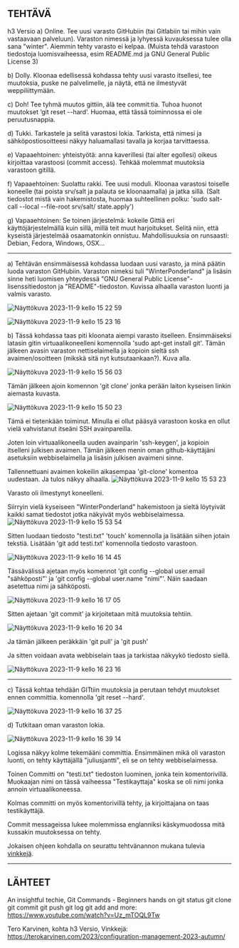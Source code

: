 ## TEHTÄVÄ
h3 Versio
a) Online. Tee uusi varasto GitHubiin (tai Gitlabiin tai mihin vain vastaavaan palveluun). Varaston nimessä ja lyhyessä kuvauksessa tulee olla sana "winter". Aiemmin tehty varasto ei kelpaa. (Muista tehdä varastoon tiedostoja luomisvaiheessa, esim README.md ja GNU General Public License 3)

b) Dolly. Kloonaa edellisessä kohdassa tehty uusi varasto itsellesi, tee muutoksia, puske ne palvelimelle, ja näytä, että ne ilmestyvät weppiliittymään.

c) Doh! Tee tyhmä muutos gittiin, älä tee commit:tia. Tuhoa huonot muutokset ‘git reset --hard’. Huomaa, että tässä toiminnossa ei ole peruutusnappia.

d) Tukki. Tarkastele ja selitä varastosi lokia. Tarkista, että nimesi ja sähköpostiosoitteesi näkyy haluamallasi tavalla ja korjaa tarvittaessa.

e) Vapaaehtoinen: yhteistyötä: anna kaverillesi (tai alter egollesi) oikeus kirjoittaa varastoosi (commit access). Tehkää molemmat muutoksia varastoon gitillä.

f) Vapaaehtoinen: Suolattu rakki. Tee uusi moduli. Kloonaa varastosi toiselle koneelle (tai poista srv/salt ja palauta se kloonaamalla) ja jatka sillä. (Salt tiedostot mistä vain hakemistosta, huomaa suhteellinen polku: 'sudo salt-call --local --file-root srv/salt/ state.apply')

g) Vapaaehtoinen: Se toinen järjestelmä: kokeile Gittiä eri käyttöjärjestelmällä kuin sillä, millä teit muut harjoitukset. Selitä niin, että kyseistä järjestelmää osaamatonkin onnistuu. Mahdollisuuksia on runsaasti: Debian, Fedora, Windows, OSX...



***

a)
Tehtävän ensimmäisessä kohdassa luodaan uusi varasto, ja minä päätin luoda varaston GitHubiin. Varaston nimeksi tuli "WinterPonderland" ja lisäsin sinne heti luomisen yhteydessä "GNU General Public License"-lisenssitiedoston ja "README"-tiedoston. Kuvissa alhaalla varaston luonti ja valmis varasto.

![Näyttökuva 2023-11-9 kello 15 22 59](https://github.com/juliusjantti/palvelinten_hallinta_kurssi/assets/148885509/1a1d1782-f223-45ed-a4d6-e233ab22dd38)

![Näyttökuva 2023-11-9 kello 15 23 16](https://github.com/juliusjantti/palvelinten_hallinta_kurssi/assets/148885509/b4c1f188-8a9d-43b8-b688-afecb6d85fcc)


b)
Tässä kohdassa taas piti kloonata aiempi varasto itselleen. Ensimmäiseksi latasin gitin virtuaalikoneelleni komennolla 'sudo apt-get install git'. Tämän jälkeen avasin varaston nettiselaimella ja kopioin sieltä ssh avaimen/osoitteen (mikskä sitä nyt kutsutaankaan?). Kuva alla.

![Näyttökuva 2023-11-9 kello 15 56 03](https://github.com/juliusjantti/palvelinten_hallinta_kurssi/assets/148885509/c873bbf8-ce74-4c4e-b86c-5bbc86631734)

Tämän jälkeen ajoin komennon 'git clone' jonka perään laiton kyseisen linkin aiemasta kuvasta.

![Näyttökuva 2023-11-9 kello 15 50 23](https://github.com/juliusjantti/palvelinten_hallinta_kurssi/assets/148885509/2ea424ba-77c8-40d9-bdde-bcca06001896)

Tämä ei tietenkään toiminut. Minulla ei ollut pääsyä varastoon koska en ollut vielä vahvistanut itseäni SSH avainpareilla. 

Joten loin virtuaalikoneella uuden avainparin 'ssh-keygen', ja kopioin itselleni julkisen avaimen. Tämän jälkeen menin oman github-käyttäjäni asetuksiin webbiselaimella ja lisäsin julkisen avaimeni sinne. 

Tallennettuani avaimen kokeilin aikasempaa 'git-clone' komentoa uudestaan. Ja tulos näkyy alhaalla.
![Näyttökuva 2023-11-9 kello 15 53 23](https://github.com/juliusjantti/palvelinten_hallinta_kurssi/assets/148885509/4fce621c-d5d2-4e1a-b086-e1bc927c010e)

Varasto oli ilmestynyt koneelleni.

Siirryin vielä kyseiseen "WinterPonderland" hakemistoon ja sieltä löytyivät kaikki samat tiedostot jotka näkyivät myös webbiselaimessa.
![Näyttökuva 2023-11-9 kello 15 53 54](https://github.com/juliusjantti/palvelinten_hallinta_kurssi/assets/148885509/b070b808-378c-408f-8c8f-f1f9fac8aa3a)

Sitten luodaan tiedosto "testi.txt" 'touch' komennolla ja lisätään siihen jotain tekstiä. Lisätään 'git add testi.txt' komennolla tiedosto varastoon. 

![Näyttökuva 2023-11-9 kello 16 14 45](https://github.com/juliusjantti/palvelinten_hallinta_kurssi/assets/148885509/0e3a05f3-9433-426d-a10f-08a69d52ecd0)

Tässävälissä ajetaan myös komennot 'git config --global user.email "sähköposti"' ja 'git config --global user.name "nimi"'. Näin saadaan asetettua nimi ja sähköposti.

![Näyttökuva 2023-11-9 kello 16 17 05](https://github.com/juliusjantti/palvelinten_hallinta_kurssi/assets/148885509/9f3e5acf-ee67-4d0b-aeb6-ee3d0d421a57)

Sitten ajetaan 'git commit' ja kirjoitetaan mitä muutoksia tehtiin.

![Näyttökuva 2023-11-9 kello 16 20 34](https://github.com/juliusjantti/palvelinten_hallinta_kurssi/assets/148885509/06763551-01af-4188-9d10-ed1ceb1a4b1e)

Ja tämän jälkeen peräkkäin 'git pull' ja 'git push'

Ja sitten voidaan avata webbiselain taas ja tarkistaa näkyykö tiedosto siellä.

![Näyttökuva 2023-11-9 kello 16 23 16](https://github.com/juliusjantti/palvelinten_hallinta_kurssi/assets/148885509/ca3d948d-bb78-4c21-be51-27cebf7fc87f)

***

c)
Tässä kohtaa tehdään GITtiin muutoksia ja perutaan tehdyt muutokset ennen committia. komennolla 'git reset --hard'.

![Näyttökuva 2023-11-9 kello 16 37 25](https://github.com/juliusjantti/palvelinten_hallinta_kurssi/assets/148885509/bd490301-42bc-42e6-ac75-4e7d673d9002)

d) 
Tutkitaan oman varaston lokia.

![Näyttökuva 2023-11-9 kello 16 39 14](https://github.com/juliusjantti/palvelinten_hallinta_kurssi/assets/148885509/77e58dec-0c93-4b59-ae03-274e88c8ac1a)

Logissa näkyy kolme tekemääni committia. Ensimmäinen mikä oli varaston luonti, on tehty käyttäjällä "juliusjantti", eli se on tehty webbiselaimessa.

Toinen Committi on "testi.txt" tiedoston luominen, jonka tein komentorivillä. Muokaajan nimi on tässä vaiheessa "Testikayttaja" koska se oli nimi jonka annoin virtuaalikoneessa. 

Kolmas committi on myös komentorivillä tehty, ja kirjoittajana on taas testikäyttäjä. 

Commit messageissa lukee molemmissa englanniksi käskymuodossa mitä kussakin muutoksessa on tehty.

Jokaisen ohjeen kohdalla on seurattu tehtvänannon mukana tulevia [vinkkejä](https://terokarvinen.com/2023/configuration-management-2023-autumn/).



***

## LÄHTEET

An insightful techie, Git Commands - Beginners hands on git status git clone git commit git push git log git add and more: https://www.youtube.com/watch?v=Uz_mTOQL9Tw

Tero Karvinen, kohta h3 Versio, Vinkkejä: https://terokarvinen.com/2023/configuration-management-2023-autumn/
